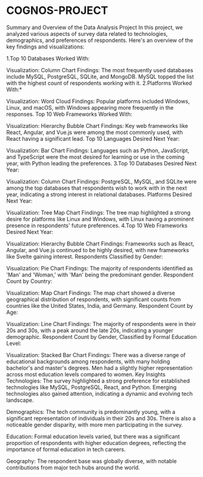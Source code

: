 # COGNOS-PROJECT
Summary and Overview of the Data Analysis Project
In this project, we analyzed various aspects of survey data related to technologies, demographics, and preferences of respondents. Here's an overview of the key findings and visualizations:

1.Top 10 Databases Worked With:

Visualization: Column Chart
Findings: The most frequently used databases include MySQL, PostgreSQL, SQLite, and MongoDB. MySQL topped the list with the highest count of respondents working with it.
2.Platforms Worked With:*

Visualization: Word Cloud
Findings: Popular platforms included Windows, Linux, and macOS, with Windows appearing more frequently in the responses.
Top 10 Web Frameworks Worked With:

Visualization: Hierarchy Bubble Chart
Findings: Key web frameworks like React, Angular, and Vue.js were among the most commonly used, with React having a significant lead.
Top 10 Languages Desired Next Year:

Visualization: Bar Chart
Findings: Languages such as Python, JavaScript, and TypeScript were the most desired for learning or use in the coming year, with Python leading the preferences.
3.Top 10 Databases Desired Next Year:

Visualization: Column Chart
Findings: PostgreSQL, MySQL, and SQLite were among the top databases that respondents wish to work with in the next year, indicating a strong interest in relational databases.
Platforms Desired Next Year:

Visualization: Tree Map Chart
Findings: The tree map highlighted a strong desire for platforms like Linux and Windows, with Linux having a prominent presence in respondents' future preferences.
4.Top 10 Web Frameworks Desired Next Year:

Visualization: Hierarchy Bubble Chart
Findings: Frameworks such as React, Angular, and Vue.js continued to be highly desired, with new frameworks like Svelte gaining interest.
Respondents Classified by Gender:

Visualization: Pie Chart
Findings: The majority of respondents identified as 'Man' and 'Woman,' with 'Man' being the predominant gender.
Respondent Count by Country:

Visualization: Map Chart
Findings: The map chart showed a diverse geographical distribution of respondents, with significant counts from countries like the United States, India, and Germany.
Respondent Count by Age:

Visualization: Line Chart
Findings: The majority of respondents were in their 20s and 30s, with a peak around the late 20s, indicating a younger demographic.
Respondent Count by Gender, Classified by Formal Education Level:

Visualization: Stacked Bar Chart
Findings: There was a diverse range of educational backgrounds among respondents, with many holding bachelor's and master's degrees. Men had a slightly higher representation across most education levels compared to women.
Key Insights
Technologies: The survey highlighted a strong preference for established technologies like MySQL, PostgreSQL, React, and Python. Emerging technologies also gained attention, indicating a dynamic and evolving tech landscape.

Demographics: The tech community is predominantly young, with a significant representation of individuals in their 20s and 30s. There is also a noticeable gender disparity, with more men participating in the survey.

Education: Formal education levels varied, but there was a significant proportion of respondents with higher education degrees, reflecting the importance of formal education in tech careers.

Geography: The respondent base was globally diverse, with notable contributions from major tech hubs around the world.

